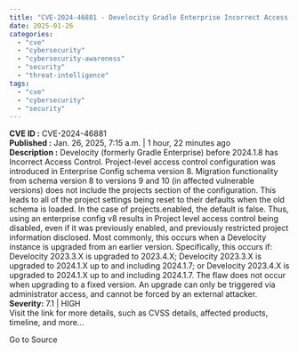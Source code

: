```yaml
---
title: "CVE-2024-46881 - Develocity Gradle Enterprise Incorrect Access Control"
date: 2025-01-26
categories: 
  - "cve"
  - "cybersecurity"
  - "cybersecurity-awareness"
  - "security"
  - "threat-intelligence"
tags: 
  - "cve"
  - "cybersecurity"
  - "security"
---
```


**CVE ID :** CVE-2024-46881  
**Published :** Jan. 26, 2025, 7:15 a.m. | 1 hour, 22 minutes ago  
**Description :** Develocity (formerly Gradle Enterprise) before 2024.1.8 has Incorrect Access Control. Project-level access control configuration was introduced in Enterprise Config schema version 8. Migration functionality from schema version 8 to versions 9 and 10 (in affected vulnerable versions) does not include the projects section of the configuration. This leads to all of the project settings being reset to their defaults when the old schema is loaded. In the case of projects.enabled, the default is false. Thus, using an enterprise config v8 results in Project level access control being disabled, even if it was previously enabled, and previously restricted project information disclosed. Most commonly, this occurs when a Develocity instance is upgraded from an earlier version. Specifically, this occurs if: Develocity 2023.3.X is upgraded to 2023.4.X; Develocity 2023.3.X is upgraded to 2024.1.X up to and including 2024.1.7; or Develocity 2023.4.X is upgraded to 2024.1.X up to and including 2024.1.7. The flaw does not occur when upgrading to a fixed version. An upgrade can only be triggered via administrator access, and cannot be forced by an external attacker.  
**Severity:** 7.1 | HIGH  
Visit the link for more details, such as CVSS details, affected products, timeline, and more...

Go to Source
